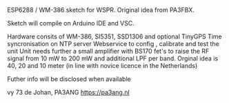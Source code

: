 ESP6288 / WM-386 sketch for WSPR.  Original idea from PA3FBX. 

Sketch will compile on Arduino IDE and VSC.

Hardware consits of WM-386, SI5351, SSD1306 and optional TinyGPS
Time syncronisation on NTP server
Webservice to config , calibrate and test the unit
Unit needs further a small amplifier with BS170 fet's to raise the RF signal from 10 mW to 200 mW
and additional LPF per band.
Orginal idea is 40, 20 and 10 meter (in line with novice licence in the Netherlands)

Futher info will be disclosed when available

vy 73 de Johan, PA3ANG
https://pa3ang.nl
